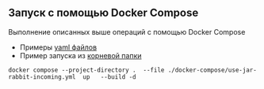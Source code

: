 ## Запуск с помощью Docker Compose
Выполнение описанных выше операций с помощью Docker Compose
- Примеры [yaml файлов](../docker-compose/)
- Пример запуска из [корневой папки](..)
```
docker compose --project-directory .  --file ./docker-compose/use-jar-rabbit-incoming.yml  up   --build -d 
```